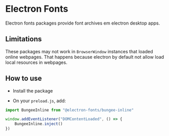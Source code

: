 # Electron Fonts

Electron fonts packages provide font archives em electron desktop apps.

## Limitations

These packages may not work in `BrowserWindow` instances that loaded online webpages. That happens because electron by default not allow load local resources in webpages.

## How to use

* Install the package

* On your `preload.js`, add:

```ts
import BungeeInline from "@electron-fonts/bungee-inline"

window.addEventListener("DOMContentLoaded", () => {
    BungeeInline.inject()
})
```